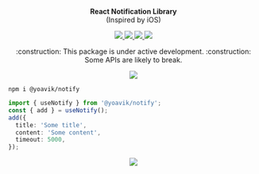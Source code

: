 <p align="center"><b>React Notification Library</b><br/>(Inspired by iOS)</p>

<p align="center">
  <a href="https://github.com/ykadosh/notify">
    <img src="https://img.shields.io/bundlephobia/minzip/@yoavik/notify?color=4ba0f6&label=gzipped" />
  </a>

  <a href="https://www.npmjs.com/package/@yoavik/notify">
    <img src="https://img.shields.io/npm/v/@yoavik/notify?color=4ba0f6" />
  </a>

  <a href="https://www.npmjs.com/package/@yoavik/notify">
    <img src="https://img.shields.io/npm/dw/@yoavik/notify?color=4ba0f6" />
  </a>

  <a href="https://www.npmjs.com/package/@yoavik/notify">
    <img src="https://img.shields.io/badge/TypeScript-included-4ba0f6" />
  </a>
</p>

<p align="center">:construction: This package is under active development. :construction: <br/>Some APIs are likely to break.</p>

<p align="center">
  <img src="https://user-images.githubusercontent.com/7763083/206893739-7807e967-421b-4cdc-b009-1af8f2c076b5.gif" />
</p>

```
npm i @yoavik/notify
```

```ts
import { useNotify } from '@yoavik/notify';
const { add } = useNotify();
add({
  title: 'Some title',
  content: 'Some content',
  timeout: 5000,
});
```

<p align="center">
  <a href="https://codesandbox.io/s/yoavik-notify-example-qlcuui">
    <img src="https://img.shields.io/badge/Try_on_Codesandbox-4ba0f6?style=for-the-badge"/>
  </a>
</p>
